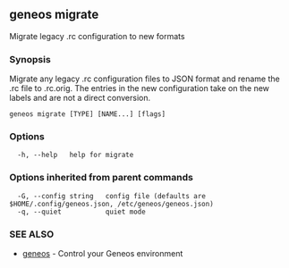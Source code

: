 ## geneos migrate

Migrate legacy .rc configuration to new formats

### Synopsis


Migrate any legacy .rc configuration files to JSON format and
rename the .rc file to .rc.orig. The entries in the new configuration
take on the new labels and are not a direct conversion.


```
geneos migrate [TYPE] [NAME...] [flags]
```

### Options

```
  -h, --help   help for migrate
```

### Options inherited from parent commands

```
  -G, --config string   config file (defaults are $HOME/.config/geneos.json, /etc/geneos/geneos.json)
  -q, --quiet           quiet mode
```

### SEE ALSO

* [geneos](geneos.md)	 - Control your Geneos environment

